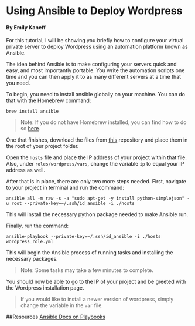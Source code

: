 # Using Ansible to Deploy Wordpress
#### By Emily Kaneff

For this tutorial, I will be showing you briefly how to configure your virtual private server to deploy Wordpress using an automation platform known as Ansible. 

The idea behind Ansible is to make configuring your servers quick and easy, and most importantly portable. You write the automation scripts one time and you can then apply it to as many different servers at a time that you need. 

To begin, you need to install ansible globally on your machine. You can do that with the Homebrew command:

```shell
brew install ansible
```
>Note: If you do not have Homebrew installed, you can find how to do so [here](https://brew.sh/).

One that finishes, download the files from [this](https://github.com/ekaneff/ansible-wordpress) repository and place them in the root of your project folder. 

Open the `hosts` file and place the IP address of your project within that file. Also, under `roles/wordpress/vars`, change the variable `ip` to equal your IP address as well. 

After that is in place, there are only two more steps needed. First, navigate to your project in terminal and run the command: 

```shell
ansible all -m raw -s -a "sudo apt-get -y install python-simplejson" -u root --private-key=~/.ssh/id_ansible -i ./hosts
```

This will install the necessary python package needed to make Ansible run. 

Finally, run the command: 

```shell
ansible-playbook --private-key=~/.ssh/id_ansible -i ./hosts wordpress_role.yml
```

This will begin the Ansible process of running tasks and installing the necessary packages.

>Note: Some tasks may take a few minutes to complete. 

You should now be able to go to the IP of your project and be greeted with the Wordpress installation page. 

>If you would like to install a newer version of wordpress, simply change the variable in the `var` file. 


<a name="resources"></a>
##Resources
[Ansible Docs on Playbooks](http://docs.ansible.com/ansible/playbooks.html)
